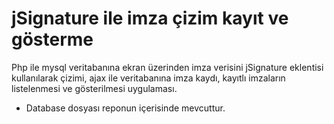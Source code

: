 # jSignature ile imza çizim kayıt ve gösterme

Php ile mysql veritabanına ekran üzerinden imza verisini jSignature eklentisi kullanılarak çizimi, ajax ile veritabanına imza kaydı, kayıtlı imzaların listelenmesi ve gösterilmesi uygulaması.
- Database dosyası reponun içerisinde mevcuttur.
